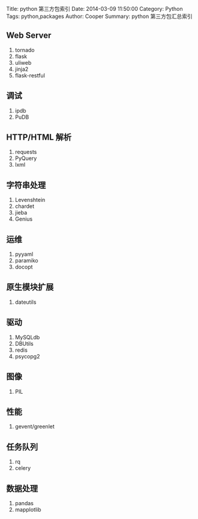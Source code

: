 Title: python 第三方包索引
Date: 2014-03-09 11:50:00
Category: Python
Tags: python,packages
Author: Cooper
Summary: python 第三方包汇总索引

## Web Server

1. tornado
2. flask
3. uliweb
4. jinja2
5. flask-restful

## 调试

1. ipdb
2. PuDB

## HTTP/HTML 解析

1. requests
2. PyQuery
3. lxml

## 字符串处理

1. Levenshtein
2. chardet
3. jieba
4. Genius

## 运维

1. pyyaml
2. paramiko
3. docopt

## 原生模块扩展

1. dateutils

## 驱动

1. MySQLdb
2. DBUtils
3. redis
4. psycopg2

## 图像

1. PIL

## 性能

1. gevent/greenlet

## 任务队列

1. rq
2. celery

## 数据处理

1. pandas
2. mapplotlib
